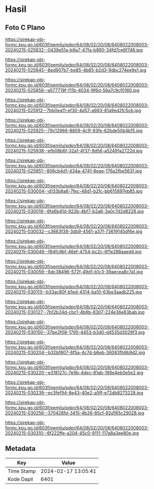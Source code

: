 # Hasil

## Foto C Plano

https://sirekap-obj-formc.kpu.go.id/603f/pemilu/pdpr/64/08/02/20/08/6408022008003-20240215-025832--0439e51a-b9a7-47fa-b890-34fd7ce6f748.jpg

https://sirekap-obj-formc.kpu.go.id/603f/pemilu/pdpr/64/08/02/20/08/6408022008003-20240215-025845--8ed907b7-be85-4b85-b2d3-9dbc274ee9e1.jpg

https://sirekap-obj-formc.kpu.go.id/603f/pemilu/pdpr/64/08/02/20/08/6408022008003-20240215-025858--a577719f-f11b-4034-9f6d-56a7c9cf0160.jpg

https://sirekap-obj-formc.kpu.go.id/603f/pemilu/pdpr/64/08/02/20/08/6408022008003-20240215-025912--7bb0ea11-ef30-4d57-a693-81a9ed2fc5cb.jpg

https://sirekap-obj-formc.kpu.go.id/603f/pemilu/pdpr/64/08/02/20/08/6408022008003-20240215-025925--79c12966-8809-4c1f-93fe-62bde50b4b15.jpg

https://sirekap-obj-formc.kpu.go.id/603f/pemilu/pdpr/64/08/02/20/08/6408022008003-20240215-025938--efb08b6f-32a1-4f37-9d56-a52491a2722d.jpg

https://sirekap-obj-formc.kpu.go.id/603f/pemilu/pdpr/64/08/02/20/08/6408022008003-20240215-025951--806cb4d1-434a-4741-8eae-176a2fbe5631.jpg

https://sirekap-obj-formc.kpu.go.id/603f/pemilu/pdpr/64/08/02/20/08/6408022008003-20240215-030004--d133b8a6-7fec-48d1-b2fc-bb615897eb85.jpg

https://sirekap-obj-formc.kpu.go.id/603f/pemilu/pdpr/64/08/02/20/08/6408022008003-20240215-030019--6fa6b41d-922b-4bf7-b2a6-3a0c7d2d8228.jpg

https://sirekap-obj-formc.kpu.go.id/603f/pemilu/pdpr/64/08/02/20/08/6408022008003-20240215-030032--c3663f38-3db9-4561-a37f-73619145df6e.jpg

https://sirekap-obj-formc.kpu.go.id/603f/pemilu/pdpr/64/08/02/20/08/6408022008003-20240215-030046--f84fc9bf-46ef-4754-bc2c-6f1e288aaed4.jpg

https://sirekap-obj-formc.kpu.go.id/603f/pemilu/pdpr/64/08/02/20/08/6408022008003-20240215-030059--6dc38496-572f-49d1-b1c3-39aecea8c7a1.jpg

https://sirekap-obj-formc.kpu.go.id/603f/pemilu/pdpr/64/08/02/20/08/6408022008003-20240215-030113--b33ac80f-b1ed-4314-ba10-63be3aadb225.jpg

https://sirekap-obj-formc.kpu.go.id/603f/pemilu/pdpr/64/08/02/20/08/6408022008003-20240215-030127--7b12b24d-cbc1-4b8b-8307-224e36e83bab.jpg

https://sirekap-obj-formc.kpu.go.id/603f/pemilu/pdpr/64/08/02/20/08/6408022008003-20240215-030150--37be2f08-1795-4453-b3d0-d4535d3029f3.jpg

https://sirekap-obj-formc.kpu.go.id/603f/pemilu/pdpr/64/08/02/20/08/6408022008003-20240215-030204--b32bf807-6f5a-4c7d-b6eb-36083fb9b9d2.jpg

https://sirekap-obj-formc.kpu.go.id/603f/pemilu/pdpr/64/08/02/20/08/6408022008003-20240215-030220--e318127c-7e9b-4dec-81ab-188e4eb0e5e2.jpg

https://sirekap-obj-formc.kpu.go.id/603f/pemilu/pdpr/64/08/02/20/08/6408022008003-20240215-030239--ec3fef94-8e43-40e2-a5ff-e72db8273228.jpg

https://sirekap-obj-formc.kpu.go.id/603f/pemilu/pdpr/64/08/02/20/08/6408022008003-20240215-030256--370428fd-3415-4b26-85cf-92d165c29028.jpg

https://sirekap-obj-formc.kpu.go.id/603f/pemilu/pdpr/64/08/02/20/08/6408022008003-20240215-030310--6f222ffe-a204-45c0-9111-117a8a3ee80e.jpg


## Metadata

| Key        | Value               |
| ---------- | ------------------- |
| Time Stamp | 2024-02-17 13:05:41 |
| Kode Dapil | 6401                |



